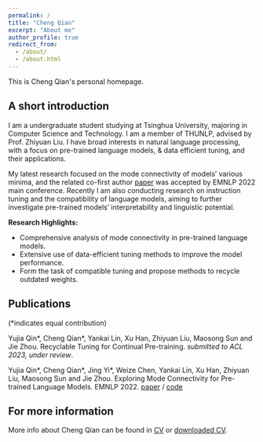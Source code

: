```yaml
---
permalink: /
title: "Cheng Qian"
excerpt: "About me"
author_profile: true
redirect_from: 
  - /about/
  - /about.html
---
```


This is Cheng Qian's personal homepage. <!--Please also refer to my [homepage@Tsinghua](https://www....).--> 

## A short introduction
I am a undergraduate student studying at Tsinghua University, majoring in Computer Science and Technology. I am a member of THUNLP, advised by Prof. Zhiyuan Liu. I have broad interests in natural language processing, with a focus on pre-trained language models, & data efficient tuning, and their applications.

My latest research focused on the mode connectivity of models’ various minima, and the related co-first author [paper](https://arxiv.org/pdf/2210.14102.pdf) was accepted by EMNLP 2022 main conference. Recently I am also conducting research on instruction tuning and the compatibility of language models, aiming to further investigate pre-trained models’ interpretability and linguistic potential.

<b>Research Highlights:</b>
* Comprehensive analysis of mode connectivity in pre-trained language models.
* Extensive use of data-efficient tuning methods to improve the model performance.
* Form the task of compatible tuning and propose methods to recycle outdated weights.

## Publications
(*indicates equal contribution)

Yujia Qin*, Cheng Qian*, Yankai Lin, Xu Han, Zhiyuan Liu, Maosong Sun and Jie Zhou. Recyclable Tuning for Continual Pre-training. *submitted to ACL 2023, under review*. 

Yujia Qin*, Cheng Qian*, Jing Yi*, Weize Chen, Yankai Lin, Xu Han, Zhiyuan Liu, Maosong Sun and Jie Zhou. Exploring Mode Connectivity for Pre-trained Language Models. EMNLP 2022. 
[paper](https://arxiv.org/pdf/2210.14102.pdf) / [code](https://github.com/thunlp/Mode-Connectivity-PLM)

## For more information
More info about Cheng Qian can be found in [CV](https://qiancheng0.github.io/cv/) or [downloaded CV](http://qiancheng0.github.io/files/CV_ChengQian.pdf).
